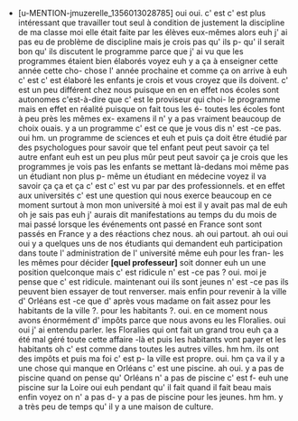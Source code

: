  * [u-MENTION-jmuzerelle_1356013028785]
	oui oui.
	 c' est c' est plus intéressant que travailler tout seul à condition de justement la discipline de ma classe moi elle était faite par les élèves eux-mêmes alors euh j' ai pas eu de problème de discipline mais je crois pas qu' ils p- qu' il serait bon qu' ils discutent le programme parce que j' ai vu que les programmes étaient bien élaborés voyez euh y a ça à enseigner cette année cette cho- chose l' année prochaine et comme ça on arrive à euh c' est c' est élaboré les enfants je crois et vous croyez que ils doivent.
	 c' est un peu différent chez nous puisque en en en effet nos écoles sont autonomes c'est-à-dire que c' est le proviseur qui choi- le programme mais en effet en réalité puisque on fait tous les é- toutes les écoles font à peu près les mêmes ex- examens il n' y a pas vraiment beaucoup de choix ouais.
	 y a un programme c' est ce que je vous dis n' est -ce pas.
	 oui hm.
	 un programme de sciences et euh et puis ça doit être étudié par des psychologues pour savoir que tel enfant peut peut savoir ça tel autre enfant euh est un peu plus mûr peut peut savoir ça je crois que les programmes je vois pas les enfants se mettant là-dedans moi même pas un étudiant non plus p- même un étudiant en médecine voyez il va savoir ça ça et ça c' est c' est vu par par des professionnels.
	 et en effet aux universités c' est une question qui nous exerce beaucoup en ce moment surtout à mon mon université à moi est il y avait pas mal de euh oh je sais pas euh j' aurais dit manifestations au temps du du mois de mai passé lorsque les événements ont passé en France sont sont passés en France y a des réactions chez nous.
	 ah oui partout.
	 ah oui oui oui y a quelques uns de nos étudiants qui demandent euh participation dans toute l' administration de l' université même euh pour les fran- les les mêmes pour décider **[quel professeur]** soit donner euh un une position quelconque mais c' est ridicule n' est -ce pas ? oui.
	 moi je pense que c' est ridicule.
	 maintenant oui ils sont jeunes n' est -ce pas ils peuvent bien essayer de tout renverser.
	 mais enfin pour revenir à la ville d' Orléans est -ce que d' après vous madame on fait assez pour les habitants de la ville ?.
	 pour les habitants ?.
	 oui.
	 en ce moment nous avons énormément d' impôts parce que nous avons eu les Floralies.
	 oui oui j' ai entendu parler.
	 les Floralies qui ont fait un grand trou euh ça a été mal géré toute cette affaire -là et puis les habitants vont payer et les habitants oh c' est comme dans toutes les autres villes.
	 hm hm.
	 ils ont des impôts et puis ma foi c' est p- la ville est propre.
	 oui.
	 hm ça va il y a une chose qui manque en Orléans c' est une piscine.
	 ah oui.
	 y a pas de piscine quand on pense qu' Orléans n' a pas de piscine c' est f- euh une piscine sur la Loire oui euh pendant qu' il fait quand il fait beau mais enfin voyez on n' a pas d- y a pas de piscine pour les jeunes.
	 hm hm.
	 y a très peu de temps qu' il y a une maison de culture.
	
